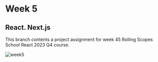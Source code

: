 # Week 5

## React. Next.js

This branch contents a project assignment for week 45 Rolling Scopes School React 2023 Q4 course.

![week5](https://i.imgur.com/hGATH7P.png)
